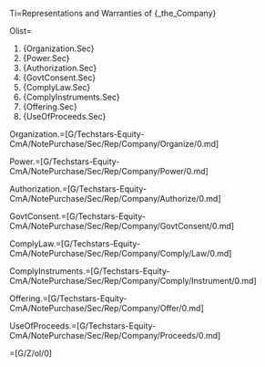 Ti=Representations and Warranties of {_the_Company}

Olist=<ol><li>{Organization.Sec}<li>{Power.Sec}<li>{Authorization.Sec}<li>{GovtConsent.Sec}<li>{ComplyLaw.Sec}<li>{ComplyInstruments.Sec}<li>{Offering.Sec}<li>{UseOfProceeds.Sec}</ol>

Organization.=[G/Techstars-Equity-CmA/NotePurchase/Sec/Rep/Company/Organize/0.md]

Power.=[G/Techstars-Equity-CmA/NotePurchase/Sec/Rep/Company/Power/0.md]

Authorization.=[G/Techstars-Equity-CmA/NotePurchase/Sec/Rep/Company/Authorize/0.md]

GovtConsent.=[G/Techstars-Equity-CmA/NotePurchase/Sec/Rep/Company/GovtConsent/0.md]

ComplyLaw.=[G/Techstars-Equity-CmA/NotePurchase/Sec/Rep/Company/Comply/Law/0.md]

ComplyInstruments.=[G/Techstars-Equity-CmA/NotePurchase/Sec/Rep/Company/Comply/Instrument/0.md]

Offering.=[G/Techstars-Equity-CmA/NotePurchase/Sec/Rep/Company/Offer/0.md]

UseOfProceeds.=[G/Techstars-Equity-CmA/NotePurchase/Sec/Rep/Company/Proceeds/0.md]

=[G/Z/ol/0]
